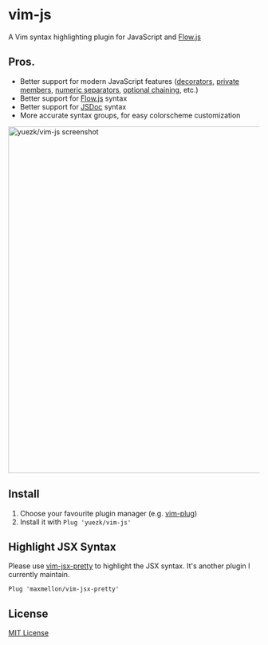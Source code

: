 # vim-js

A Vim syntax highlighting plugin for JavaScript and [Flow.js](https://flow.org/)

## Pros.

- Better support for modern JavaScript features ([decorators](https://github.com/tc39/proposal-decorators), [private members](https://github.com/tc39/proposal-private-methods), [numeric separators](https://github.com/tc39/proposal-numeric-separator), [optional chaining](https://github.com/tc39/proposal-nullish-coalescing), etc.)
- Better support for [Flow.js](https://flow.org/) syntax
- Better support for [JSDoc](https://jsdoc.app/) syntax
- More accurate syntax groups, for easy colorscheme customization

<img src="https://github.com/yuezk/vim-js/raw/3c69f3e3a2d2d9712dcc9c79b57dbff55a8455a6/screenshot.png" alt="yuezk/vim-js screenshot" width="694">

## Install

1. Choose your favourite plugin manager (e.g. [vim-plug](https://github.com/junegunn/vim-plug))
1. Install it with `Plug 'yuezk/vim-js'`

## Highlight JSX Syntax

Please use [vim-jsx-pretty](https://github.com/MaxMEllon/vim-jsx-pretty) to highlight the JSX syntax. It's another plugin I currently maintain.

```vim
Plug 'maxmellon/vim-jsx-pretty'
```

## License

[MIT License](LICENSE)
